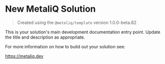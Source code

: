 # New MetaliQ Solution

> Created using the `@metaliq/template` version 1.0.0-beta.82

This is your solution's main development documentation entry point. Update the title and description as appropriate.

For more information on how to build out your solution see:

https://metaliq.dev

